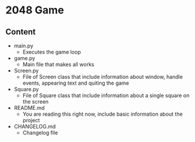# 2048 Game

## Content

- main.py
  - Executes the game loop
- game.py
  - Main file that makes all works
- Screen.py
  - File of Screen class that include information about window, handle events, appearing text and quiting the game
- Square.py
  - File of Square class that include information about a single square on the screen
- README.md
  - You are reading this right now, include basic information about the project
- CHANGELOG.md
  - Changelog file
